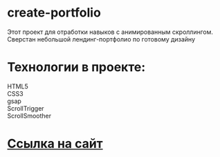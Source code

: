 # create-portfolio
Этот проект для отработки навыков с анимированным скроллингом. Сверстан небольшой лендинг-портфолио по готовому дизайну

# Технологии в проекте:
HTML5  
CSS3  
gsap  
ScrollTrigger  
ScrollSmoother

# [Ссылка на сайт](https://chapion777.github.io/create-portfolio/)
